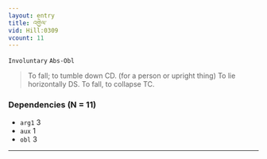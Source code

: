 ```yaml
---
layout: entry
title: འགྱེལ་
vid: Hill:0309
vcount: 11
---
```

`Involuntary` `Abs-Obl`
> To fall; to tumble down CD\.
 (for a person or upright thing) To lie horizontally DS\.
 To fall, to collapse TC\.

### Dependencies (N = 11)
* `arg1` 3
* `aux` 1
* `obl` 3

---

